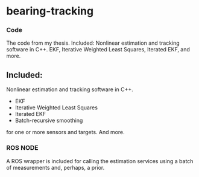 bearing-tracking
================

### Code

The code from my thesis. Included: Nonlinear estimation and tracking software in C++. EKF, Iterative Weighted Least Squares, Iterated EKF, and more.

## Included: 

Nonlinear estimation and tracking software in C++. 

* EKF
* Iterative Weighted Least Squares 
* Iterated EKF 
* Batch-recursive smoothing 

for one or more sensors and targets. And more.

### ROS NODE

A ROS wrapper is included for calling the estimation services using a batch of measurements and, perhaps, a prior.

